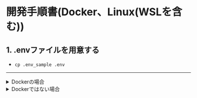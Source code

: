 # 開発手順書(Docker、Linux(WSLを含む))

## 1. .envファイルを用意する

- `cp .env_sample .env`

---

<details>
<summary>Dockerの場合</summary>

## 2. Dockerの場合、ビルド

- `docker-compose -d --build`

---

### **開発者コメント**

nuxt.jsクラスの大きさになると `redis` 等と同時にテストを行う等をしない場合、重たすぎて最初のコンパイルが遅すぎるので、

素直にWSLとかnvmで指定のnodeとnpmを使えば良いと思います。

---

</details>
<details>
<summary>Dockerではない場合</summary>

## 2. Dockerではない場合

### **プログラミングに必要なライブラリ等**

- Node.js 14.16.0
- npmは、7系を使ってください

---

## 3. nodeを使ってlocalhostで実行

1 必要なモジュールをインストール

`npm install`

2 ファイルが変更された時に自動でコンパイルされるモード

`npm run dev`

---

なお治らない場合、一度、npm run devを終了させて、

もう一度実行してみると治るときがある。

</details>
